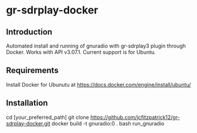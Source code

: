 # gr-sdrplay-docker
## Introduction
Automated install and running of gnuradio with gr-sdrplay3 plugin through Docker. Works with API v3.07.1. Current support is for Ubuntu. 

## Requirements
Install Docker for Ubunutu at https://docs.docker.com/engine/install/ubuntu/

## Installation
cd [your_preferred_path]
git clone https://github.com/jcfitzpatrick12/gr-sdrplay-docker.git
docker build -t gnuradio:0 .
bash run_gnuradio


